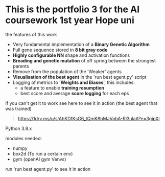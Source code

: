 # This is the portfolio 3 for the AI coursework 1st year Hope uni

the features of this work
 - Very fundamental implementation of a **Binary Genetic Algorithm**
 - Full gene sequence stored in **8 bit gray code**
 - **Highly configurable NN** shape and activation functions
 - **Breading and genetic mutation** of off spring between the strongest parents
 - Remove from the population of the 'Weaker' agents
 - **Visualisation of the best agent** in the 'run best agent.py' script
 - Logging of metrics to '**Weights and Biases**', this includes:
    - a feature to enable **training resumption**
    - best score and average **score logging** for each eps
   
If you can't get it to work see here to see it in action (the best agent that was trained)
>https://1drv.ms/u/s!AhKDfKsG6_tQmK8bMJVobA-Rl3ulaA?e=3gipXl

Python 3.8.x

modules needed:
 - numpy
 - box2d (To run a certain env)
 - gym (openAI gym Venvs)

run 'run best agent.py' to see it in action
